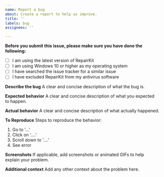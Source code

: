 ```yaml
---
name: Report a bug
about: Create a report to help us improve.
title: ''
labels: bug
assignees: ''

---
```


**Before you submit this issue, please make sure you have done the following:**

- [ ] I am using the latest version of RepairKit
- [ ] I am using Windows 10 or higher as my operating system
- [ ] I have searched the issue tracker for a similar issue
- [ ] I have excluded RepairKit from my antivirus software

**Describe the bug**
A clear and concise description of what the bug is.

**Expected behavior**
A clear and concise description of what you expected to happen.

**Actual behavior**
A clear and concise description of what actually happened.

**To Reproduce**
Steps to reproduce the behavior:

1. Go to '...'
2. Click on '....'
3. Scroll down to '....'
4. See error

**Screenshots**
If applicable, add screenshots or animated GIFs to help explain your problem.

**Additional context**
Add any other context about the problem here.

